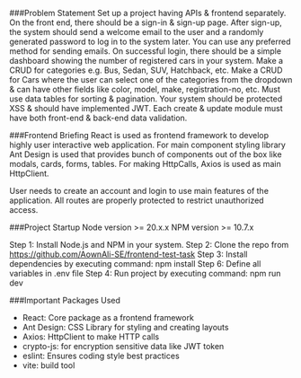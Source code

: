###Problem Statement
Set up a project having APIs & frontend separately.
On the front end, there should be a sign-in & sign-up page.
After sign-up, the system should send a welcome email to the user and a randomly generated password to log in to the system later. You can use any preferred method for sending emails.
On successful login, there should be a simple dashboard showing the number of registered cars in your system.
Make a CRUD for categories e.g. Bus, Sedan, SUV, Hatchback, etc.
Make a CRUD for Cars where the user can select one of the categories from the dropdown & can have other fields like color, model, make, registration-no, etc.
Must use data tables for sorting & pagination.
Your system should be protected XSS & should have implemented JWT.
Each create & update module must have both front-end & back-end data validation.

###Frontend Briefing
React is used as frontend framework to develop highly user interactive web application. For main component styling library Ant Design is used that provides bunch of components out of the box like modals, cards, forms, tables. For making HttpCalls, Axios is used as main HttpClient.

User needs to create an account and login to use main features of the application. All routes are properly protected to restrict unauthorized access.

###Project Startup
Node version >= 20.x.x
NPM version >= 10.7.x

Step 1: Install Node.js and NPM in your system.
Step 2: Clone the repo from https://github.com/AownAli-SE/frontend-test-task
Step 3: Install dependencies by executing command: npm install
Step 6: Define all variables in .env file
Step 4: Run project by executing command: npm run dev

###Important Packages Used

- React: Core package as a frontend framework
- Ant Design: CSS Library for styling and creating layouts
- Axios: HttpClient to make HTTP calls
- crypto-js: for encryption sensitive data like JWT token
- eslint: Ensures coding style best practices
- vite: build tool
